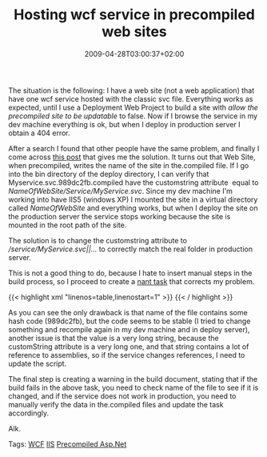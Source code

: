 ﻿---
title: "Hosting wcf service in precompiled web sites"
description: ""
date: 2009-04-28T03:00:37+02:00
draft: false
tags: [ASPNET]
categories: [ASPNET]
---
The situation is the following: I have a web site (not a web application) that have one wcf service hosted with the classic svc file. Everything works as expected, until I use a Deployment Web Project to build a site with *allow the precompiled site to be updatable* to false. Now if I browse the service in my dev machine everything is ok, but when I deploy in production server I obtain a 404 error.

After a search I found that other people have the same problem, and finally I come across [this post](http://social.msdn.microsoft.com/forums/en-US/wcf/thread/8c897f8e-2143-450e-a9f4-97d1f8702da7/) that gives me the solution. It turns out that Web Site, when precompiled, writes the name of the site in the.compiled file. If I go into the bin directory of the deploy directory, I can verify that Myservice.svc.989dc2fb.compiled have the customstring attribute  equal to *NameOfWebSite/Service/MyService.svc*. Since my dev machine I'm working into have IIS5 (windows XP) I mounted the site in a virtual directory called *NameOfWebSite* and everything works, but when I deploy the site on the production server the service stops working because the site is mounted in the root path of the site.

The solution is to change the customstring attribute to */service/MyService.svc||...* to correctly match the real folder in production server.

This is not a good thing to do, because I hate to insert manual steps in the build process, so I proceed to create a [nant task](http://nant.sourceforge.net/release/latest/help/tasks/xmlpoke.html) that corrects my problem.

{{< highlight xml "linenos=table,linenostart=1" >}}
<target name="WCFCompiledCorrection" depends="GetPublishingProperties">
 <xmlpoke file="${ProjectDir}\Deploy\${BuildConfiguration}\bin\MyService.svc.989dc2fb.compiled"
          xpath="/preserve/@customString" 
           value="/Services/MyService.svc||..."
          />
</target> {{< / highlight >}}

<!-- Code inserted with Steve Dunn's Windows Live Writer Code Formatter Plugin.  http://dunnhq.com -->

As you can see the only drawback is that name of the file contains some hash code (989dc2fb), but the code seems to be stable (I tried to change something and recompile again in my dev machine and in deploy server), another issue is that the value is a very long string, because the customString attribute is a very long one, and that string contains a lot of reference to assemblies, so if the service changes references, I need to update the script.

The final step is creating a warning in the build document, stating that if the build fails in the above task, you need to check name of the file to see if it is changed, and if the service does not work in production, you need to manually verify the data in the.compiled files and update the task accordingly.

Alk.

Tags: [WCF](http://technorati.com/tag/WCF) [IIS](http://technorati.com/tag/IIS) [Precompiled Asp.Net](http://technorati.com/tag/Precompiled%20Asp.Net)

